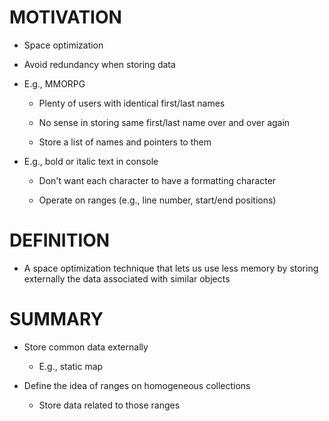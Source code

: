 # MOTIVATION

* Space optimization

* Avoid redundancy when storing data

* E.g., MMORPG

	* Plenty of users with identical first/last names

	* No sense in storing same first/last name over and over again

	* Store a list of names and pointers to them

* E.g., bold or italic text in console

	 * Don't want each character to have a formatting character

	 * Operate on ranges (e.g., line number, start/end positions)

# DEFINITION

* A space optimization technique that lets us use less memory by storing externally the data associated with similar objects

# SUMMARY

* Store common data externally

	* E.g., static map

* Define the idea of ranges on homogeneous collections

	* Store data related to those ranges